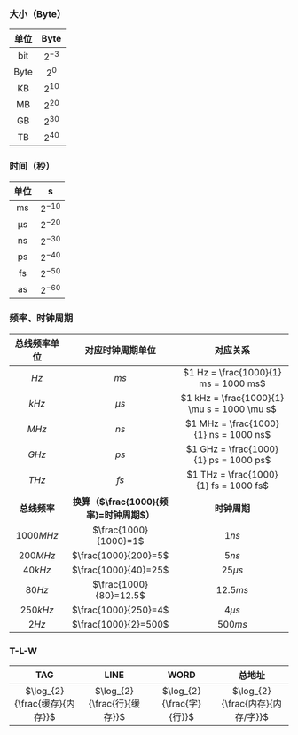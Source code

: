 ### 大小（Byte）

| **单位** | **Byte** |
| :----: | :------: |
|  bit   | $2^{-3}$ |
|  Byte  |  $2^0$   |
|   KB   | $2^{10}$ |
|   MB   | $2^{20}$ |
|   GB   | $2^{30}$ |
|   TB   | $2^{40}$ |
### 时间（秒）

| **单位** |   **s**   |
| :----: | :-------: |
|   ms   | $2^{-10}$ |
|   μs   | $2^{-20}$ |
|   ns   | $2^{-30}$ |
|   ps   | $2^{-40}$ |
|   fs   | $2^{-50}$ |
|   as   | $2^{-60}$ |
### 频率、时钟周期

| **总线频率单位** |          **对应时钟周期单位**          |                  **对应关系**                   |
| :--------: | :----------------------------: | :-----------------------------------------: |
|    $Hz$    |              $ms$              |    $1 Hz = \frac{1000}{1} ms = 1000 ms$     |
|   $kHz$    |            $\mu s$             | $1 kHz = \frac{1000}{1} \mu s = 1000 \mu s$ |
|   $MHz$    |              $ns$              |    $1 MHz = \frac{1000}{1} ns = 1000 ns$    |
|   $GHz$    |              $ps$              |    $1 GHz = \frac{1000}{1} ps = 1000 ps$    |
|   $THz$    |              $fs$              |    $1 THz = \frac{1000}{1} fs = 1000 fs$    |
|  **总线频率**  | **换算（$\frac{1000}{频率}=时钟周期$）** |                  **时钟周期**                   |
| $1000 MHz$ |     $\frac{1000}{1000}=1$      |                   $1 ns$                    |
| $200 MHz$  |      $\frac{1000}{200}=5$      |                   $5 ns$                    |
|  $40 kHz$  |      $\frac{1000}{40}=25$      |                 $25 \mu s$                  |
|  $80 Hz$   |     $\frac{1000}{80}=12.5$     |                  $12.5 ms$                  |
| $250 kHz$  |      $\frac{1000}{250}=4$      |                  $4 \mu s$                  |
|   $2 Hz$   |      $\frac{1000}{2}=500$      |                  $500 ms$                   |
### T-L-W

|          **TAG**          |         **LINE**         |        **WORD**         |           **总地址**           |
| :-----------------------: | :----------------------: | :---------------------: | :-------------------------: |
| $\log_{2}{\frac{缓存}{内存}}$ | $\log_{2}{\frac{行}{缓存}}$ | $\log_{2}{\frac{字}{行}}$ | $\log_{2}{\frac{内存}{内存/字}}$ |
